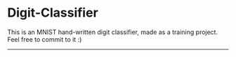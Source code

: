 # Digit-Classifier
This is an MNIST hand-written digit classifier, made as a training project.
Feel free to commit to it :)

------------------
